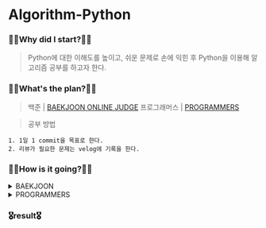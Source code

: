 # Algorithm-Python

### 🧎‍♂️Why did I start?🧎‍♂️

> Python에 대한 이해도를 높이고, 쉬운 문제로 손에 익힌 후 Python을 이용해 알고리즘 공부를 하고자 한다.

### 🚶‍♂️What's the plan?🚶‍♂️

> 백준 | [BAEKJOON ONLINE JUDGE](https://www.acmicpc.net/)
> 프로그래머스 | [PROGRAMMERS](https://programmers.co.kr/learn/challenges)

> 공부 방법

    1. 1일 1 commit을 목표로 한다.
    2. 리뷰가 필요한 문제는 velog에 기록을 한다.

### 🏃‍♂️How is it going?🏃‍♂️

  <details markdown="1">
  <summary>BAEKJOON</summary>
    
  - [ ] [BRONZE](https://github.com/pup-paw/Baekjoon-Python/tree/main/Baekjoon/bronze)   
  - [ ] [SIVER](https://github.com/pup-paw/Baekjoon-Python/tree/main/Baekjoon/silver)  
  - [ ] [GOLD]()  
  - [ ] [PLATINUM]()  
  - [ ] [DIAMOND]()
  - [ ] [RUBY]()
  </details>
  <details markdown="1">
  <summary>PROGRAMMERS</summary>

  - [ ] [LEVEL1](https://github.com/pup-paw/Baekjoon-Python/tree/main/Programmers/level1)  
  - [ ] [LEVEL2]()  
  - [ ] [LEVEL3]()  
  - [ ] [LEVEL2]()  
  - [ ] [LEVEL1]()  
  </details>
  

### 🎖result🎖
